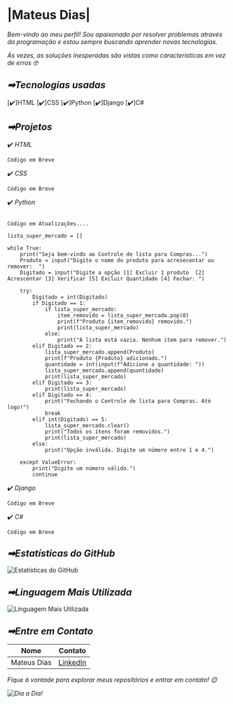 # **|Mateus Dias|**

<i>Bem-vindo ao meu perfil! Sou apaixonado por resolver problemas através da programação e estou sempre buscando aprender novas tecnologias.

Às vezes, as soluções inesperadas são vistas como características em vez de erros 🤓</i>

## **_➡Tecnologias usadas_**

  [✔️]HTML
   [✔️]CSS
    [✔️]Python
     [✔️]Django
      [✔️]C#  

## **_➡Projetos_**
      
 ✔️ _HTML_ 
~~~
Código em Breve
~~~
 ✔️ _CSS_
~~~
Código em Breve
~~~
 ✔️ _Python_
~~~

Código em Atualizações....

lista_super_mercado = []

while True:
    print("Seja bem-vindo ao Controle de lista para Compras...")
    Produto = input("Digite o nome do produto para acresecentar ou remover:  ")
    Digitado = input("Digite a opção [1] Excluir 1 produto  [2] Acrescentar [3] Verificar [5] Excluir Quantidade [4] Fechar: ")

    try:
        Digitado = int(Digitado)
        if Digitado == 1:
            if lista_super_mercado:
                item_removido = lista_super_mercado.pop(0)
                print(f"Produto {item_removido} removido.")
                print(lista_super_mercado)
            else:
                print("A lista está vazia. Nenhum item para remover.")
        elif Digitado == 2:
            lista_super_mercado.append(Produto)
            print(f"Produto {Produto} adicionado.")
            quantidade = int(input(f"Adicione a quantidade: "))
            lista_super_mercado.append(quantidade)
            print(lista_super_mercado)
        elif Digitado == 3:
            print(lista_super_mercado)
        elif Digitado == 4:
            print("Fechando o Controle de lista para Compras. Até logo!")
            break
        elif int(Digitado) == 5:
            lista_super_mercado.clear()
            print("Todos os itens foram removidos.")
            print(lista_super_mercado)
        else:
            print("Opção inválida. Digite um número entre 1 e 4.")

    except ValueError:
        print("Digite um número válido.")
        continue
~~~
 ✔️ _Django_ 
~~~
Código em Breve
~~~
 ✔️ _C#_ 
~~~
Código em Breve
~~~

## **_➡Estatísticas do GitHub_**

![Estatísticas do GitHub](https://github-readme-stats.vercel.app/api?username=MateusDias99&show_icons=true&count_private=true&theme=dracula&hide_border=true)

## **_➡Linguagem Mais Utilizada_**

![Linguagem Mais Utilizada](https://github-readme-stats.vercel.app/api/top-langs/?username=MateusDias99&layout=compact&theme=dracula&hide_border=true&langs_count=1&hide=jupyter%20notebook)

## **_➡Entre em Contato_**

| Nome          | Contato          |
| ------------- | -----------------|
| Mateus Dias   |[LinkedIn](https://www.linkedin.com/in/mateus-moraes-dias-429403250/)     |


<i>Fique à vontade para explorar meus repositórios e entrar em contato!<i> 😊

![Dia a Dia!](https://miro.medium.com/v2/resize:fit:1000/1*dxbvVHJkUh5HagZ7HI0nFw.gif)

